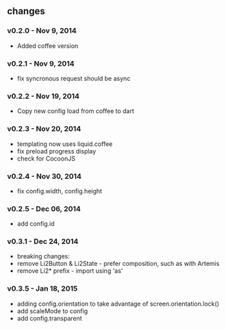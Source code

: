 ## changes
### v0.2.0 - Nov 9, 2014
* Added coffee version
### v0.2.1 - Nov 9, 2014
* fix syncronous request should be async
### v0.2.2 - Nov 19, 2014
* Copy new config load from coffee to dart
### v0.2.3 - Nov 20, 2014
* templating now uses liquid.coffee
* fix preload progress display
* check for CocoonJS
### v0.2.4 - Nov 30, 2014
* fix config.width, config.height
### v0.2.5 - Dec 06, 2014
* add config.id
### v0.3.1 - Dec 24, 2014
* breaking changes:
* remove Li2Button & Li2State - prefer composition, such as with Artemis
* remove Li2* prefix - import using 'as'
### v0.3.5 - Jan 18, 2015
* adding config.orientation to take advantage of screen.orientation.lock()
* add scaleMode to config
* add config.transparent